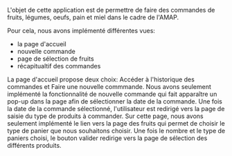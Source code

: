 L'objet de cette application est de permettre de faire des commandes de fruits, légumes, oeufs, pain et miel dans le cadre de l'AMAP.

Pour cela, nous avons implémenté différentes vues:
- la page d'accueil
- nouvelle commande
- page de sélection de fruits
- récapitualtif des commandes

La page d'accueil propose deux choix: Accéder à l'historique des commandes et Faire une nouvelle commmande. 
Nous avons seulement implémenté la fonctionnalité de nouvelle commande qui fait apparaître un pop-up dans la page afin de sélectionner la date de la commande.
Une fois la date de la commande sélectionné, l'utilisateur est redirigé vers la page de saisie du type de produits à commander.
Sur cette page, nous avons seulement implémenté le lien vers la page des fruits qui permet de choisir le type de panier que nous souhaitons choisir.
Une fois le nombre et le type de paniers choisi, le bouton valider redirige vers la page de sélection des différents produits.
